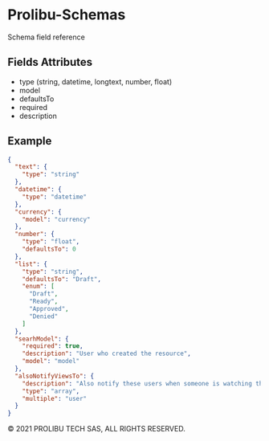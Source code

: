 # Prolibu-Schemas
Schema field reference

## Fields Attributes
- type (string, datetime, longtext, number, float)
- model 
- defaultsTo
- required
- description

## Example
```json
{
  "text": {
    "type": "string"
  },
  "datetime": {
    "type": "datetime"
  },
  "currency": {
    "model": "currency"
  },
  "number": {
    "type": "float",
    "defaultsTo": 0
  },
  "list": {
    "type": "string",
    "defaultsTo": "Draft",
    "enum": [
      "Draft",
      "Ready",
      "Approved",
      "Denied"
    ]
  },
  "searhModel": {
    "required": true,
    "description": "User who created the resource",
    "model": "model"
  },
  "alsoNotifyViewsTo": {
    "description": "Also notify these users when someone is watching the proposal",
    "type": "array",
    "multiple": "user"
  }
}
```

© 2021 PROLIBU TECH SAS, ALL RIGHTS RESERVED.
